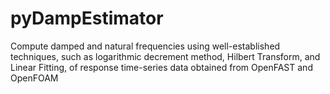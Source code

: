 # pyDampEstimator
Compute damped and natural frequencies using well-established techniques, such as logarithmic decrement method, Hilbert Transform, and Linear Fitting, of response time-series data obtained from OpenFAST and OpenFOAM

